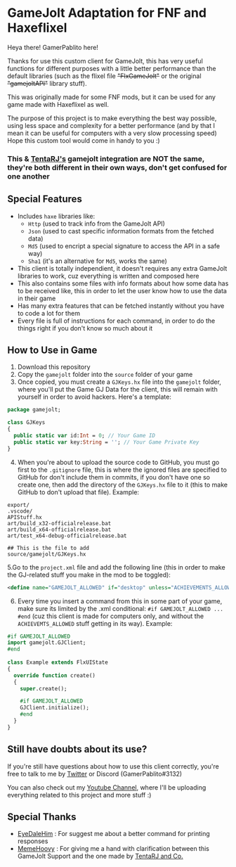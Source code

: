 # GameJolt Adaptation for FNF and Haxeflixel

Heya there! GamerPablito here!

Thanks for use this custom client for GameJolt, this has very useful functions
for different purposes with a little better performance than the default libraries
(such as the flixel file ~~"FlxGameJolt"~~ or the original ~~"gamejoltAPI"~~ library stuff).

This was originally made for some FNF mods, but it can be used for any game made with Haxeflixel as well.

The purpose of this project is to make everything the best way possible,
using less space and complexity for a better performance (and by that I mean
it can be useful for computers with a very slow processing speed)
Hope this custom tool would come in handy to you :)

### This & [TentaRJ's](https://github.com/TentaRJ/GameJolt-FNF-Integration) gamejolt integration are NOT the same, they're both different in their own ways, don't get confused for one another

## Special Features
- Includes `haxe` libraries like:
  - `Http` (used to track info from the GameJolt API)
  - `Json` (used to cast specific information formats from the fetched data)
  - `Md5` (used to encript a special signature to access the API in a safe way)
  - `Sha1` (it's an alternative for `Md5`, works the same)
- This client is totally independient, it doesn't requires any extra GameJolt libraries to work, cuz everything is written and composed here
- This also contains some files with info formats about how some data has to be received like, this in order to let the user know how to use the data in their game
- Has many extra features that can be fetched instantly without you have to code a lot for them
- Every file is full of instructions for each command, in order to do the things right if you don't know so much about it

## How to Use in Game
1. Download this repository
2. Copy the `gamejolt` folder into the `source` folder of your game
3. Once copied, you must create a `GJKeys.hx` file into the `gamejolt` folder, where you'll put the Game GJ Data for the client, this will remain with yourself in order to avoid hackers.
Here's a template:
```hx
package gamejolt;

class GJKeys
{
  public static var id:Int = 0; // Your Game ID
  public static var key:String = ''; // Your Game Private Key
}
```
4. When you're about to upload the source code to GitHub, you must go first to the `.gitignore` file, this is where the ignored files are specified to GitHub for don't include them in commits, if you don't have one so create one, then add the directory of the `GJKeys.hx` file to it (this to make GitHub to don't upload that file).
Example:
```gitignore
export/
.vscode/
APIStuff.hx
art/build_x32-officialrelease.bat
art/build_x64-officialrelease.bat
art/test_x64-debug-officialrelease.bat

## This is the file to add
source/gamejolt/GJKeys.hx
```

5.Go to the `project.xml` file and add the following line (this in order to make the GJ-related stuff you make in the mod to be toggled):

```xml
<define name="GAMEJOLT_ALLOWED" if="desktop" unless="ACHIEVEMENTS_ALLOWED">
```

6. Every time you insert a command from this in some part of your game, make sure its limited by the .xml conditional: `#if GAMEJOLT_ALLOWED ... #end` (cuz this client is made for computers only, and without the `ACHIEVEMTS_ALLOWED` stuff getting in its way). Example:
```hx
#if GAMEJOLT_ALLOWED
import gamejolt.GJClient;
#end
  
class Example extends FlxUIState
{
  override function create()
  {
    super.create();

    #if GAMEJOLT_ALLOWED
    GJClient.initialize();
    #end
  }
}
```

## Still have doubts about its use?
If you're still have questions about how to use this client correctly,
you're free to talk to me by [Twitter](https://twitter.com/GamerPablito1) or Discord (GamerPablito#3132)

You can also check out my [Youtube Channel](https://www.youtube.com/channel/UCpavbRRdISmsF_fpiAuVafg),
where I'll be uploading everything related to this project and more stuff :)

## Special Thanks
- [EyeDaleHim](https://github.com/EyeDaleHim) : For suggest me about a better command for printing responses
- [MemeHoovy](https://github.com/MemeHoovy) : For giving me a hand with clarification between this GameJolt Support and the one made by [TentaRJ and Co.](https://github.com/TentaRJ/GameJolt-FNF-Integration)
